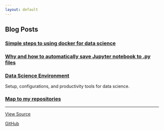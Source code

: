 ```yaml
---
layout: default
---
```


## Blog Posts
### [Simple steps to using docker for data science](ds_docker.md)
### [Why and how to automatically save Jupyter notebook to .py files](jupyter_autosave.md)
### [Data Science Environment](https://yang-zhang.github.io/ds-env)
Setup, configurations, and productivity tools for data science.

<!---
## Repositories

### [Data Sciencne Utility Functions](https://yang-zhang.github.io/ds-utils/)
Data science utility functions in Python. 

### [Data Science Math](https://yang-zhang.github.io/ds-math/)
Tutorials, demos, and experiments on math problems in Data Science (probability, linear algebra, machine Learning, statistics, optimization, etc.)

### [Code Data Science](https://github.com/yang-zhang/code-data-science/)
Tutorials, demos, and tests on using software to solve data science problems.

### [Kaggle](https://github.com/yang-zhang/kaggle)
Kaggle code.
-->
### [Map to my repositories](map.md)

---
[View Source](https://github.com/yang-zhang/yang-zhang.github.io/index.md)

[GitHub](https://github.com/yang-zhang)
